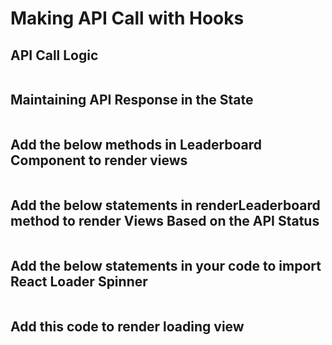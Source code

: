 # Making API Call with Hooks

## API Call Logic

```js

```

## Maintaining API Response in the State

```js

```

## Add the below methods in Leaderboard Component to render views

```js

```

## Add the below statements in renderLeaderboard method to render Views Based on the API Status

```js

```

## Add the below statements in your code to import React Loader Spinner

```js

```

## Add this code to render loading view

```js

```
